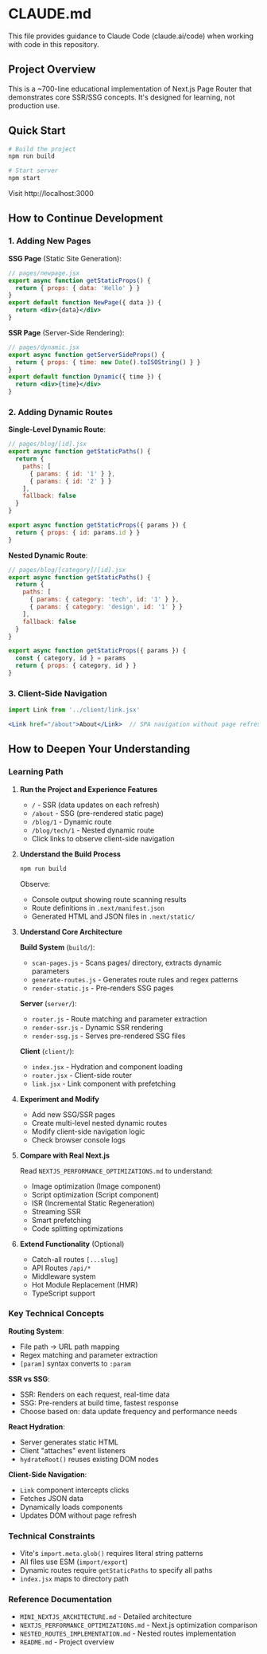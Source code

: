# CLAUDE.md

This file provides guidance to Claude Code (claude.ai/code) when working with code in this repository.

## Project Overview

This is a ~700-line educational implementation of Next.js Page Router that demonstrates core SSR/SSG concepts. It's designed for learning, not production use.

## Quick Start

```bash
# Build the project
npm run build

# Start server
npm start
```

Visit http://localhost:3000

## How to Continue Development

### 1. Adding New Pages

**SSG Page** (Static Site Generation):
```jsx
// pages/newpage.jsx
export async function getStaticProps() {
  return { props: { data: 'Hello' } }
}
export default function NewPage({ data }) {
  return <div>{data}</div>
}
```

**SSR Page** (Server-Side Rendering):
```jsx
// pages/dynamic.jsx
export async function getServerSideProps() {
  return { props: { time: new Date().toISOString() } }
}
export default function Dynamic({ time }) {
  return <div>{time}</div>
}
```

### 2. Adding Dynamic Routes

**Single-Level Dynamic Route**:
```jsx
// pages/blog/[id].jsx
export async function getStaticPaths() {
  return {
    paths: [
      { params: { id: '1' } },
      { params: { id: '2' } }
    ],
    fallback: false
  }
}

export async function getStaticProps({ params }) {
  return { props: { id: params.id } }
}
```

**Nested Dynamic Route**:
```jsx
// pages/blog/[category]/[id].jsx
export async function getStaticPaths() {
  return {
    paths: [
      { params: { category: 'tech', id: '1' } },
      { params: { category: 'design', id: '1' } }
    ],
    fallback: false
  }
}

export async function getStaticProps({ params }) {
  const { category, id } = params
  return { props: { category, id } }
}
```

### 3. Client-Side Navigation

```jsx
import Link from '../client/link.jsx'

<Link href="/about">About</Link>  // SPA navigation without page refresh
```

## How to Deepen Your Understanding

### Learning Path

1. **Run the Project and Experience Features**
   - `/` - SSR (data updates on each refresh)
   - `/about` - SSG (pre-rendered static page)
   - `/blog/1` - Dynamic route
   - `/blog/tech/1` - Nested dynamic route
   - Click links to observe client-side navigation

2. **Understand the Build Process**
   ```bash
   npm run build
   ```
   Observe:
   - Console output showing route scanning results
   - Route definitions in `.next/manifest.json`
   - Generated HTML and JSON files in `.next/static/`

3. **Understand Core Architecture**

   **Build System** (`build/`):
   - `scan-pages.js` - Scans pages/ directory, extracts dynamic parameters
   - `generate-routes.js` - Generates route rules and regex patterns
   - `render-static.js` - Pre-renders SSG pages

   **Server** (`server/`):
   - `router.js` - Route matching and parameter extraction
   - `render-ssr.js` - Dynamic SSR rendering
   - `render-ssg.js` - Serves pre-rendered SSG files

   **Client** (`client/`):
   - `index.jsx` - Hydration and component loading
   - `router.jsx` - Client-side router
   - `link.jsx` - Link component with prefetching

4. **Experiment and Modify**
   - Add new SSG/SSR pages
   - Create multi-level nested dynamic routes
   - Modify client-side navigation logic
   - Check browser console logs

5. **Compare with Real Next.js**

   Read `NEXTJS_PERFORMANCE_OPTIMIZATIONS.md` to understand:
   - Image optimization (Image component)
   - Script optimization (Script component)
   - ISR (Incremental Static Regeneration)
   - Streaming SSR
   - Smart prefetching
   - Code splitting optimizations

6. **Extend Functionality** (Optional)
   - Catch-all routes `[...slug]`
   - API Routes `/api/*`
   - Middleware system
   - Hot Module Replacement (HMR)
   - TypeScript support

### Key Technical Concepts

**Routing System**:
- File path → URL path mapping
- Regex matching and parameter extraction
- `[param]` syntax converts to `:param`

**SSR vs SSG**:
- SSR: Renders on each request, real-time data
- SSG: Pre-renders at build time, fastest response
- Choose based on: data update frequency and performance needs

**React Hydration**:
- Server generates static HTML
- Client "attaches" event listeners
- `hydrateRoot()` reuses existing DOM nodes

**Client-Side Navigation**:
- `Link` component intercepts clicks
- Fetches JSON data
- Dynamically loads components
- Updates DOM without page refresh

### Technical Constraints

- Vite's `import.meta.glob()` requires literal string patterns
- All files use ESM (`import/export`)
- Dynamic routes require `getStaticPaths` to specify all paths
- `index.jsx` maps to directory path

### Reference Documentation

- `MINI_NEXTJS_ARCHITECTURE.md` - Detailed architecture
- `NEXTJS_PERFORMANCE_OPTIMIZATIONS.md` - Next.js optimization comparison
- `NESTED_ROUTES_IMPLEMENTATION.md` - Nested routes implementation
- `README.md` - Project overview
